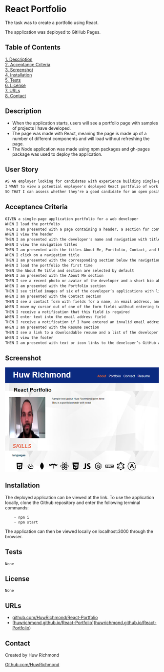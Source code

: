 # React Portfolio

The task was to create a portfolio using React.

The application was deployed to GitHub Pages.

## Table of Contents

[1. Description](#Description)  
[2. Acceptance Criteria](#Acceptance-Criteria)  
[3. Screenshot](#Screenshot)  
[4. Installation](#Installation)  
[5. Tests](#Tests)  
[6. License](#License)  
[7. URLs](#URLs)  
[8. Contact](#Contact)

## Description

- When the application starts, users will see a portfoilo page with samples of projects I have developed.
- The page was made with React, meaning the page is made up of a number of different components and will load without refreshing the page.
- The Node application was made using npm packages and gh-pages package was used to deploy the application.

## User Story

```md
AS AN employer looking for candidates with experience building single-page applications
I WANT to view a potential employee's deployed React portfolio of work samples
SO THAT I can assess whether they're a good candidate for an open position
```

## Acceptance Criteria

```md
GIVEN a single-page application portfolio for a web developer
WHEN I load the portfolio
THEN I am presented with a page containing a header, a section for content, and a footer
WHEN I view the header
THEN I am presented with the developer's name and navigation with titles corresponding to different sections of the portfolio
WHEN I view the navigation titles
THEN I am presented with the titles About Me, Portfolio, Contact, and Resume, and the title corresponding to the current section is highlighted
WHEN I click on a navigation title
THEN I am presented with the corresponding section below the navigation without the page reloading and that title is highlighted
WHEN I load the portfolio the first time
THEN the About Me title and section are selected by default
WHEN I am presented with the About Me section
THEN I see a recent photo or avatar of the developer and a short bio about them
WHEN I am presented with the Portfolio section
THEN I see titled images of six of the developer’s applications with links to both the deployed applications and the corresponding GitHub repositories
WHEN I am presented with the Contact section
THEN I see a contact form with fields for a name, an email address, and a message
WHEN I move my cursor out of one of the form fields without entering text
THEN I receive a notification that this field is required
WHEN I enter text into the email address field
THEN I receive a notification if I have entered an invalid email address
WHEN I am presented with the Resume section
THEN I see a link to a downloadable resume and a list of the developer’s proficiencies
WHEN I view the footer
THEN I am presented with text or icon links to the developer’s GitHub and LinkedIn profiles, and their profile on a third platform (Stack Overflow, Twitter)
```

## Screenshot

![Screenshot of deployed application on browser".](./src/assets/images/Screenshot.png)

## Installation

The deployed application can be viewed at the link. To use the application locally, clone the Github repository and enter the following terminal commands:

```
    - npm i
    - npm start
```

The application can then be viewed locally on localhost:3000 through the browser.

## Tests

    None

## License

    None

## URLs

- [github.com/HuwRichmond/React-Portfolio](https://github.com/HuwRichmond/React-Portfolio)
- [[huwrichmond.github.io/React-Portfolio](https://huwrichmond.github.io/React-Portfolio/)]([huwrichmond.github.io/React-Portfolio](https://huwrichmond.github.io/React-Portfolio/))

## Contact

Created by Huw Richmond

[Github.com/HuwRichmond](https://github.com/HuwRichmond)
